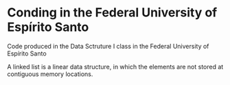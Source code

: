 # Conding in the Federal University of Espírito Santo
Code produced in the Data Sctruture I class in the Federal University of Espírito Santo

A linked list is a linear data structure, in which the elements are not stored at contiguous memory locations.